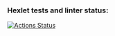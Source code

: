 ### Hexlet tests and linter status:
[![Actions Status](https://github.com/SuperSnowSnail/layout-designer-project-58/workflows/hexlet-check/badge.svg)](https://github.com/SuperSnowSnail/layout-designer-project-58/actions)